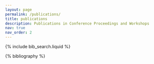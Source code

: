 ```yaml
---
layout: page
permalink: /publications/
title: publications
description: Publications in Conference Proceedings and Workshops
nav: true
nav_order: 2
---
```


<!-- _pages/publications.md -->

<!-- Bibsearch Feature -->

{% include bib_search.liquid %}

<div class="publications">

{% bibliography %}

</div>
